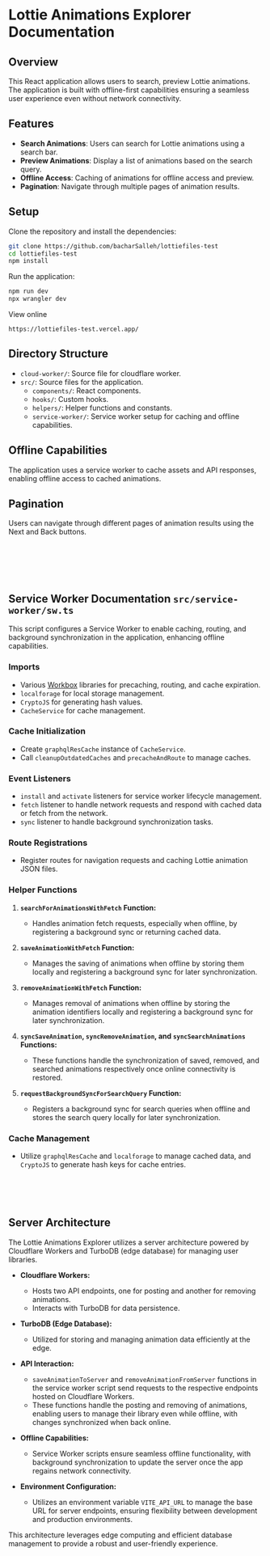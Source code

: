 # Lottie Animations Explorer Documentation

## Overview
This React application allows users to search, preview Lottie animations. The application is built with offline-first capabilities ensuring a seamless user experience even without network connectivity.

## Features

- **Search Animations**: Users can search for Lottie animations using a search bar.
- **Preview Animations**: Display a list of animations based on the search query.
- **Offline Access**: Caching of animations for offline access and preview.
- **Pagination**: Navigate through multiple pages of animation results.

## Setup

Clone the repository and install the dependencies:
```bash
git clone https://github.com/bacharSalleh/lottiefiles-test
cd lottiefiles-test
npm install
```

Run the application:
```bash
npm run dev
npx wrangler dev
```

View online
```
https://lottiefiles-test.vercel.app/
```

## Directory Structure
- `cloud-worker/`: Source file for cloudflare worker.
- `src/`: Source files for the application.
  - `components/`: React components.
  - `hooks/`: Custom hooks.
  - `helpers/`: Helper functions and constants.
  - `service-worker/`: Service worker setup for caching and offline capabilities.

## Offline Capabilities
The application uses a service worker to cache assets and API responses, enabling offline access to cached animations.

## Pagination
Users can navigate through different pages of animation results using the Next and Back buttons.



<br>
<br>
<br>
<br>

## Service Worker Documentation  `src/service-worker/sw.ts` 

This script configures a Service Worker to enable caching, routing, and background synchronization in the application, enhancing offline capabilities.

### Imports
- Various [Workbox](https://github.com/GoogleChrome/workbox) libraries for precaching, routing, and cache expiration.
- `localforage` for local storage management.
- `CryptoJS` for generating hash values.
- `CacheService` for cache management.

### Cache Initialization
- Create `graphqlResCache` instance of `CacheService`.
- Call `cleanupOutdatedCaches` and `precacheAndRoute` to manage caches.

### Event Listeners
- `install` and `activate` listeners for service worker lifecycle management.
- `fetch` listener to handle network requests and respond with cached data or fetch from the network.
- `sync` listener to handle background synchronization tasks.

### Route Registrations
- Register routes for navigation requests and caching Lottie animation JSON files.

### Helper Functions
1. **`searchForAnimationsWithFetch` Function:**
   - Handles animation fetch requests, especially when offline, by registering a background sync or returning cached data.

2. **`saveAnimationWithFetch` Function:**
   - Manages the saving of animations when offline by storing them locally and registering a background sync for later synchronization.

3. **`removeAnimationWithFetch` Function:**
   - Manages removal of animations when offline by storing the animation identifiers locally and registering a background sync for later synchronization.

4. **`syncSaveAnimation`, `syncRemoveAnimation`, and `syncSearchAnimations` Functions:**
   - These functions handle the synchronization of saved, removed, and searched animations respectively once online connectivity is restored.

5. **`requestBackgroundSyncForSearchQuery` Function:**
   - Registers a background sync for search queries when offline and stores the search query locally for later synchronization.


### Cache Management
- Utilize `graphqlResCache` and `localforage` to manage cached data, and `CryptoJS` to generate hash keys for cache entries.

<br>
<br>
<br>


## Server Architecture

The Lottie Animations Explorer utilizes a server architecture powered by Cloudflare Workers and TurboDB (edge database) for managing user libraries. 

- **Cloudflare Workers:** 
   - Hosts two API endpoints, one for posting and another for removing animations. 
   - Interacts with TurboDB for data persistence.
   
- **TurboDB (Edge Database):** 
   - Utilized for storing and managing animation data efficiently at the edge.

- **API Interaction:** 
   - `saveAnimationToServer` and `removeAnimationFromServer` functions in the service worker script send requests to the respective endpoints hosted on Cloudflare Workers.
   - These functions handle the posting and removing of animations, enabling users to manage their library even while offline, with changes synchronized when back online. 

- **Offline Capabilities:**
   - Service Worker scripts ensure seamless offline functionality, with background synchronization to update the server once the app regains network connectivity.

- **Environment Configuration:** 
   - Utilizes an environment variable `VITE_API_URL` to manage the base URL for server endpoints, ensuring flexibility between development and production environments.

This architecture leverages edge computing and efficient database management to provide a robust and user-friendly experience.